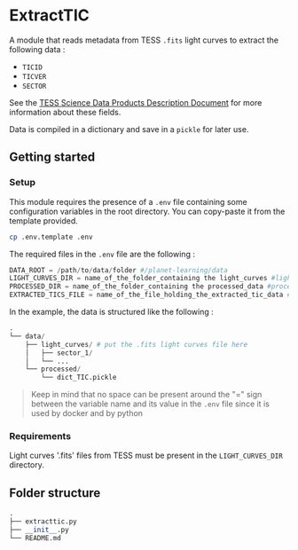 # ExtractTIC

A module that reads metadata from TESS `.fits` light curves to extract the following data :
- `TICID`
- `TICVER`
- `SECTOR`

See the [TESS Science Data Products Description Document](https://archive.stsci.edu/files/live/sites/mast/files/home/missions-and-data/active-missions/tess/_documents/EXP-TESS-ARC-ICD-TM-0014.pdf) for more information about these fields.

Data is compiled in a dictionary and save in a `pickle` for later use.

## Getting started

### Setup

This module requires the presence of a `.env` file containing some configuration variables in the root directory. You can copy-paste it from the template provided.

```sh
cp .env.template .env
```

The required files in the `.env` file are the following :

```py
DATA_ROOT = /path/to/data/folder #/planet-learning/data
LIGHT_CURVES_DIR = name_of_the_folder_containing the light_curves #light_curves
PROCESSED_DIR = name_of_the_folder_containing the processed_data #processed
EXTRACTED_TICS_FILE = name_of_the_file_holding_the_extracted_tic_data #dict_TIC.pickle
```

In the example, the data is structured like the following :

```py
.
└── data/
    ├── light_curves/ # put the .fits light curves file here
    │   ├── sector_1/
    │   └── ...
    └── processed/
        └── dict_TIC.pickle
```

>Keep in mind that no space can be present around the "=" sign between the variable name and its value in the `.env` file since it is used by docker and by python

### Requirements

Light curves '.fits' files from TESS must be present in the `LIGHT_CURVES_DIR` directory.

## Folder structure

```py
.
├── extracttic.py
├── __init__.py
└── README.md
```